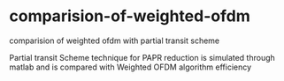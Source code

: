 # comparision-of-weighted-ofdm
comparision of weighted ofdm with partial transit scheme


Partial transit Scheme technique for PAPR reduction is simulated through matlab and is compared with Weighted OFDM algorithm efficiency
